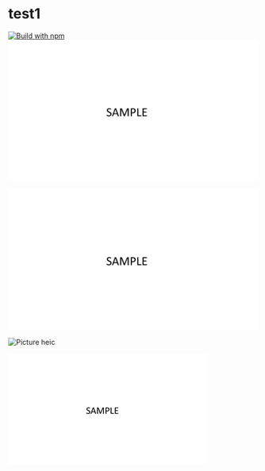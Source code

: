 # test1
[![Build with npm](https://github.com/454e51/test1/actions/workflows/build.yml/badge.svg)](https://github.com/454e51/test1/actions/workflows/build.yml)
![Picture png](docs/1920.png "PNG")

![Picture jpg](docs/1920.jpg "jpg")

![Picture heic](docs/1920.heic "heic")

![Picture heic](docs/400.png "400")
